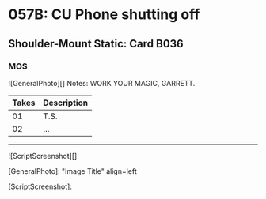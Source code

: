 # 057B: CU Phone shutting off

## Shoulder-Mount Static: Card B036

### MOS

![GeneralPhoto][]
Notes: WORK YOUR MAGIC, GARRETT.

| Takes | Description |
|:---|:----|
| 01 | T.S. |
| 02 | ... |

----

![ScriptScreenshot][]


[GeneralPhoto]:  "Image Title" align=left

[ScriptScreenshot]: 